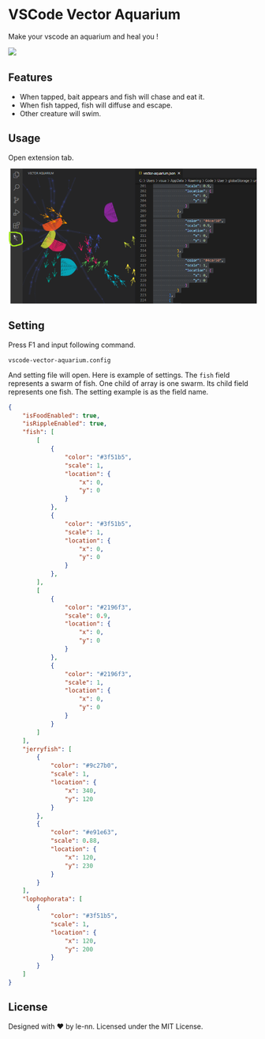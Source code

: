 # VSCode Vector Aquarium

Make your vscode an aquarium and heal you !

<img src="./image.gif" width="600px">


## Features

* When tapped, bait appears and fish will chase and eat it.
* When fish tapped, fish will diffuse and escape.
* Other creature will swim.

## Usage

Open extension tab.

<img src="./open.png" width="600px">

## Setting

Press F1 and input following command.

```
vscode-vector-aquarium.config
```

And setting file will open.
Here is example of settings.
The ```fish``` field represents a swarm of fish.
One child of array is one swarm. Its child field represents one fish.
The setting example is as the field name.

```json
{
    "isFoodEnabled": true,
    "isRippleEnabled": true,
    "fish": [
        [
            {
                "color": "#3f51b5",
                "scale": 1,
                "location": {
                    "x": 0,
                    "y": 0
                }
            },
            {
                "color": "#3f51b5",
                "scale": 1,
                "location": {
                    "x": 0,
                    "y": 0
                }
            },
        ],
        [
            {
                "color": "#2196f3",
                "scale": 0.9,
                "location": {
                    "x": 0,
                    "y": 0
                }
            },
            {
                "color": "#2196f3",
                "scale": 1,
                "location": {
                    "x": 0,
                    "y": 0
                }
            }
        ]
    ],
    "jerryfish": [
        {
            "color": "#9c27b0",
            "scale": 1,
            "location": {
                "x": 340,
                "y": 120
            }
        },
        {
            "color": "#e91e63",
            "scale": 0.88,
            "location": {
                "x": 120,
                "y": 230
            }
        }
    ],
    "lophophorata": [
        {
            "color": "#3f51b5",
            "scale": 1,
            "location": {
                "x": 120,
                "y": 200
            }
        }
    ]
}

```

## License

Designed with ♥ by le-nn. Licensed under the MIT License.
